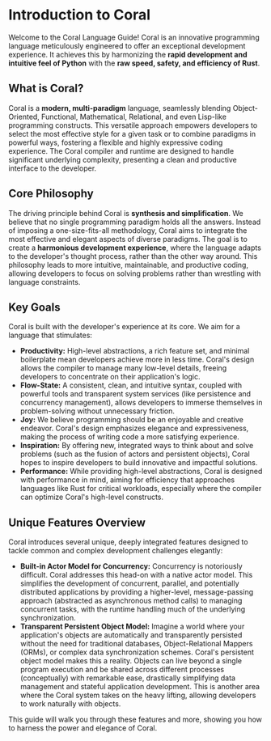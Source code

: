 # Introduction to Coral

Welcome to the Coral Language Guide! Coral is an innovative programming language meticulously engineered to offer an exceptional development experience. It achieves this by harmonizing the **rapid development and intuitive feel of Python** with the **raw speed, safety, and efficiency of Rust**.

## What is Coral?

Coral is a **modern, multi-paradigm** language, seamlessly blending Object-Oriented, Functional, Mathematical, Relational, and even Lisp-like programming constructs. This versatile approach empowers developers to select the most effective style for a given task or to combine paradigms in powerful ways, fostering a flexible and highly expressive coding experience. The Coral compiler and runtime are designed to handle significant underlying complexity, presenting a clean and productive interface to the developer.

## Core Philosophy

The driving principle behind Coral is **synthesis and simplification**. We believe that no single programming paradigm holds all the answers. Instead of imposing a one-size-fits-all methodology, Coral aims to integrate the most effective and elegant aspects of diverse paradigms. The goal is to create a **harmonious development experience**, where the language adapts to the developer's thought process, rather than the other way around. This philosophy leads to more intuitive, maintainable, and productive coding, allowing developers to focus on solving problems rather than wrestling with language constraints.

## Key Goals

Coral is built with the developer's experience at its core. We aim for a language that stimulates:

*   **Productivity:** High-level abstractions, a rich feature set, and minimal boilerplate mean developers achieve more in less time. Coral's design allows the compiler to manage many low-level details, freeing developers to concentrate on their application's logic.
*   **Flow-State:** A consistent, clean, and intuitive syntax, coupled with powerful tools and transparent system services (like persistence and concurrency management), allows developers to immerse themselves in problem-solving without unnecessary friction.
*   **Joy:** We believe programming should be an enjoyable and creative endeavor. Coral's design emphasizes elegance and expressiveness, making the process of writing code a more satisfying experience.
*   **Inspiration:** By offering new, integrated ways to think about and solve problems (such as the fusion of actors and persistent objects), Coral hopes to inspire developers to build innovative and impactful solutions.
*   **Performance:** While providing high-level abstractions, Coral is designed with performance in mind, aiming for efficiency that approaches languages like Rust for critical workloads, especially where the compiler can optimize Coral's high-level constructs.

## Unique Features Overview

Coral introduces several unique, deeply integrated features designed to tackle common and complex development challenges elegantly:

*   **Built-in Actor Model for Concurrency:** Concurrency is notoriously difficult. Coral addresses this head-on with a native actor model. This simplifies the development of concurrent, parallel, and potentially distributed applications by providing a higher-level, message-passing approach (abstracted as asynchronous method calls) to managing concurrent tasks, with the runtime handling much of the underlying synchronization.
*   **Transparent Persistent Object Model:** Imagine a world where your application's objects are automatically and transparently persisted without the need for traditional databases, Object-Relational Mappers (ORMs), or complex data synchronization schemes. Coral's persistent object model makes this a reality. Objects can live beyond a single program execution and be shared across different processes (conceptually) with remarkable ease, drastically simplifying data management and stateful application development. This is another area where the Coral system takes on the heavy lifting, allowing developers to work naturally with objects.

This guide will walk you through these features and more, showing you how to harness the power and elegance of Coral.
